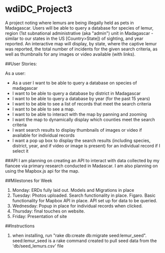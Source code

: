 # wdiDC_Project3

A project noting where lemurs are being illegally held as pets in Madagascar.  Users will be able to query a database for species of lemur, region (1st subnational administrative (aka "admin") unit in Madagascar - similar to our states in the US [Country>State]) of sighting, and year reported.  An interactive map will display, by state, where the captive lemur was reported, the total number of incidents for the given search criteria, as well as thumbnails for any images or video available (with links).


##User Stories:

As a user:
* As a user I want to be able to query a database on species of madagascar
* I want to be able to query a database by district in Madagascar
* I want to be able to query a database by year (for the past 15 years)
* I want to be able to see a list of records that meet the search criteria
* I want to be able to see a map.
* I want to be able to interact with the map by panning and zooming 
* I want the map to dynamically display which counties meet the search criteria
* I want search results to display thumbnails of images or video if available for individual records
* I want a pop up box to display the search results (including species, district, year, and if video or image is present) for an individual record if I select it

##API
I am planning on creating an API to interact with data collected by my fiancee via primary research conducted in Madascar.
I am also planning on using the Mapbox.js api for the map.  

<script src='https://api.tiles.mapbox.com/mapbox.js/v2.1.9/mapbox.js'></script>
<link href='https://api.tiles.mapbox.com/mapbox.js/v2.1.9/mapbox.css' rel='stylesheet' />


##Milestones for Week
1. Monday:  ERDs fully laid out.   Models and Migrations in place
2. Tuesday:  Photos uploaded.  Search functionality in place.  Figaro.  Basic functionality for Mapbox API in place.  API set up for data to be queried. 
3. Wednesday:  Popup in place for individual records when clicked. 
4. Thursday:  final touches on website.  
5. Friday:  Presentation of site


##Instructions
1. when installing, run "rake db:create db:migrate seed:lemur_seed".  seed:lemur_seed is a rake command created to pull seed data from the 'db/seed_lemurs.csv' file
